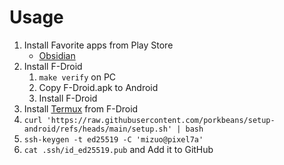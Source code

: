# Usage

1. Install Favorite apps from Play Store
    - [Obsidian](https://play.google.com/store/search?q=obsidian&c=apps)
1. Install F-Droid
    1. `make verify` on PC
    1. Copy F-Droid.apk to Android
    1. Install F-Droid
1. Install [Termux](https://f-droid.org/packages/com.termux/) from F-Droid
1. `curl 'https://raw.githubusercontent.com/porkbeans/setup-android/refs/heads/main/setup.sh' | bash`
1. `ssh-keygen -t ed25519 -C 'mizuo@pixel7a'`
1. `cat .ssh/id_ed25519.pub` and Add it to GitHub
